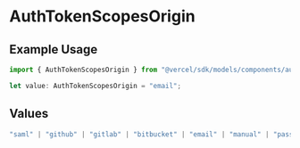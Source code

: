 # AuthTokenScopesOrigin

## Example Usage

```typescript
import { AuthTokenScopesOrigin } from "@vercel/sdk/models/components/authtoken.js";

let value: AuthTokenScopesOrigin = "email";
```

## Values

```typescript
"saml" | "github" | "gitlab" | "bitbucket" | "email" | "manual" | "passkey" | "otp" | "sms"
```